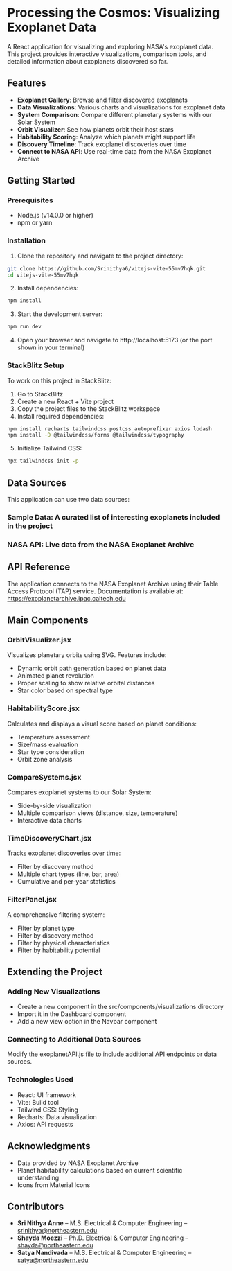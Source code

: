 # Processing the Cosmos: Visualizing Exoplanet Data

A React application for visualizing and exploring NASA's exoplanet data. This project provides interactive visualizations, comparison tools, and detailed information about exoplanets discovered so far.


## Features

- **Exoplanet Gallery**: Browse and filter discovered exoplanets
- **Data Visualizations**: Various charts and visualizations for exoplanet data
- **System Comparison**: Compare different planetary systems with our Solar System
- **Orbit Visualizer**: See how planets orbit their host stars
- **Habitability Scoring**: Analyze which planets might support life
- **Discovery Timeline**: Track exoplanet discoveries over time
- **Connect to NASA API**: Use real-time data from the NASA Exoplanet Archive

## Getting Started

### Prerequisites

- Node.js (v14.0.0 or higher)
- npm or yarn

### Installation

1. Clone the repository and navigate to the project directory:

```bash
git clone https://github.com/Srinithya6/vitejs-vite-55mv7hqk.git
cd vitejs-vite-55mv7hqk
```
2. Install dependencies:

```bash
npm install
```
3. Start the development server:

```bash
npm run dev
```
4. Open your browser and navigate to http://localhost:5173 (or the port shown in your terminal)

### StackBlitz Setup
To work on this project in StackBlitz:

1. Go to StackBlitz
2. Create a new React + Vite project
3. Copy the project files to the StackBlitz workspace
4. Install required dependencies:

```bash
npm install recharts tailwindcss postcss autoprefixer axios lodash
npm install -D @tailwindcss/forms @tailwindcss/typography
```
5. Initialize Tailwind CSS:

```bash
npx tailwindcss init -p
```
## Data Sources
This application can use two data sources:

### Sample Data: A curated list of interesting exoplanets included in the project
### NASA API: Live data from the NASA Exoplanet Archive

## API Reference
The application connects to the NASA Exoplanet Archive using their Table Access Protocol (TAP) service. Documentation is available at:
https://exoplanetarchive.ipac.caltech.edu

## Main Components
### OrbitVisualizer.jsx
Visualizes planetary orbits using SVG. Features include:

- Dynamic orbit path generation based on planet data
- Animated planet revolution
- Proper scaling to show relative orbital distances
- Star color based on spectral type

### HabitabilityScore.jsx
Calculates and displays a visual score based on planet conditions:

- Temperature assessment
- Size/mass evaluation
- Star type consideration
- Orbit zone analysis

### CompareSystems.jsx
Compares exoplanet systems to our Solar System:

- Side-by-side visualization
- Multiple comparison views (distance, size, temperature)
- Interactive data charts

### TimeDiscoveryChart.jsx
Tracks exoplanet discoveries over time:

- Filter by discovery method
- Multiple chart types (line, bar, area)
- Cumulative and per-year statistics

### FilterPanel.jsx
A comprehensive filtering system:

- Filter by planet type
- Filter by discovery method
- Filter by physical characteristics
- Filter by habitability potential

## Extending the Project
### Adding New Visualizations

- Create a new component in the src/components/visualizations directory
- Import it in the Dashboard component
- Add a new view option in the Navbar component

### Connecting to Additional Data Sources
Modify the exoplanetAPI.js file to include additional API endpoints or data sources.

### Technologies Used

- React: UI framework
- Vite: Build tool
- Tailwind CSS: Styling
- Recharts: Data visualization
- Axios: API requests


## Acknowledgments

- Data provided by NASA Exoplanet Archive
- Planet habitability calculations based on current scientific understanding
- Icons from Material Icons

## Contributors

- **Sri Nithya Anne** – M.S. Electrical & Computer Engineering – srinithya@northeastern.edu
- **Shayda Moezzi** – Ph.D. Electrical & Computer Engineering – shayda@northeastern.edu
- **Satya Nandivada** – M.S. Electrical & Computer Engineering – satya@northeastern.edu
